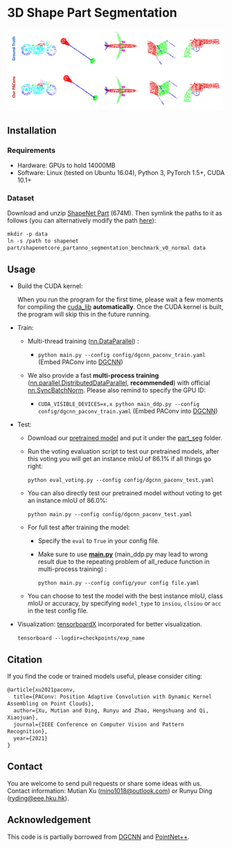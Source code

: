 3D Shape Part Segmentation
============================
<img src="../figure/partseg_vis.jpg" width="500" />

## Installation

### Requirements
* Hardware: GPUs to hold 14000MB
* Software: Linux (tested on Ubuntu 16.04), Python 3, PyTorch 1.5+, CUDA 10.1+

### Dataset
Download and unzip [ShapeNet Part](https://shapenet.cs.stanford.edu/media/shapenetcore_partanno_segmentation_benchmark_v0_normal.zip) (674M). Then symlink the paths to it as follows (you can alternatively modify the path [here](https://github.com/CVMI-Lab/PAConv/blob/main/part_seg/util/data_util.py#L20)):
``` 
mkdir -p data
ln -s /path to shapenet part/shapenetcore_partanno_segmentation_benchmark_v0_normal data
``` 

## Usage
   
* Build the CUDA kernel: 

    When you run the program for the first time, please wait a few moments for compiling the [cuda_lib](./cuda_lib) **automatically**.
    Once the CUDA kernel is built, the program will skip this in the future running. 


* Train:

   * Multi-thread training ([nn.DataParallel](https://pytorch.org/docs/stable/nn.html#dataparallel)) :

     * `python main.py --config config/dgcnn_paconv_train.yaml` (Embed PAConv into [DGCNN](https://arxiv.org/abs/1801.07829))


   * We also provide a fast **multi-process training** ([nn.parallel.DistributedDataParallel](https://pytorch.org/docs/stable/_modules/torch/nn/parallel/distributed.html), **recommended**) with official [nn.SyncBatchNorm](https://pytorch.org/docs/master/nn.html#torch.nn.SyncBatchNorm). Please also remind to specify the GPU ID:
    
     * `CUDA_VISIBLE_DEVICES=x,x python main_ddp.py --config config/dgcnn_paconv_train.yaml` (Embed PAConv into [DGCNN](https://arxiv.org/abs/1801.07829))


* Test:
  * Download our [pretrained model](https://drive.google.com/drive/folders/1mIahmPMeCdX5WyUOGa0IrdEtBEzBUa67?usp=sharing) and put it under the [part_seg](/part_seg) folder.

  * Run the voting evaluation script to test our pretrained models, after this voting you will get an instance mIoU of 86.1% if all things go right:
  
    `python eval_voting.py --config config/dgcnn_paconv_test.yaml`
    
  * You can also directly test our pretrained model without voting to get an instance mIoU of 86.0%:
  
    `python main.py --config config/dgcnn_paconv_test.yaml`
    
  * For full test after training the model:
    * Specify the `eval` to `True` in your config file.
    
    * Make sure to use **[main.py](main.py)** (main_ddp.py may lead to wrong result due to the repeating problem of all_reduce function in multi-process training) :
    
      `python main.py --config config/your config file.yaml`
      
  * You can choose to test the model with the best instance mIoU, class mIoU or accuracy, by specifying `model_type` to `insiou`, `clsiou` or `acc` in the test config file.
      
* Visualization: [tensorboardX](https://github.com/lanpa/tensorboardX) incorporated for better visualization.

   `tensorboard --logdir=checkpoints/exp_name`
    
    
## Citation
If you find the code or trained models useful, please consider citing:
```
@article{xu2021paconv,
  title={PAConv: Position Adaptive Convolution with Dynamic Kernel Assembling on Point Clouds},
  author={Xu, Mutian and Ding, Runyu and Zhao, Hengshuang and Qi, Xiaojuan},
  journal={IEEE Conference on Computer Vision and Pattern Recognition},
  year={2021}
}
```

## Contact

You are welcome to send pull requests or share some ideas with us. Contact information: Mutian Xu (mino1018@outlook.com) or Runyu Ding (ryding@eee.hku.hk).


## Acknowledgement
This code is is partially borrowed from [DGCNN](https://github.com/WangYueFt/dgcnn) and [PointNet++](https://github.com/charlesq34/pointnet2).
